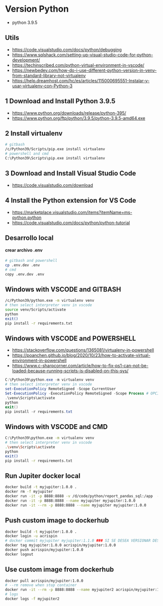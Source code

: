 
# Version Python
* python 3.9.5

## Utils
* https://code.visualstudio.com/docs/python/debugging
* https://www.sqlshack.com/setting-up-visual-studio-code-for-python-development/
* https://techinscribed.com/python-virtual-environment-in-vscode/
* https://newbedev.com/how-do-i-use-different-python-version-in-venv-from-standard-library-not-virtualenv
* https://help.dreamhost.com/hc/es/articles/115000695551-Instalar-y-usar-virtualenv-con-Python-3

## 1 Download and Install Python 3.9.5
* https://www.python.org/downloads/release/python-395/
* https://www.python.org/ftp/python/3.9.5/python-3.9.5-amd64.exe

## 2 Install virtualenv
```sh
# gitbash
/c/Python39/Scripts/pip.exe install virtualenv
# powershell and cmd
C:\Python39\Scripts\pip.exe install virtualenv
```

## 3 Download and Install Visual Studio Code
* https://code.visualstudio.com/download

## 4 Install the Python extension for VS Code
* https://marketplace.visualstudio.com/items?itemName=ms-python.python
* https://code.visualstudio.com/docs/python/python-tutorial


## Desarrollo local
#### crear archivo **.env**
```sh
# gitbash and powershell
cp .env.dev .env
# cmd
copy .env.dev .env
```

## Windows with VSCODE and GITBASH
```sh
/c/Python39/python.exe -m virtualenv venv
# then select interpreter venv in vscode
source venv/Scripts/activate
python
exit()
pip install -r requirements.txt
```

## Windows with VSCODE and POWERSHELL
* https://stackoverflow.com/questions/1365081/virtualenv-in-powershell
* https://poanchen.github.io/blog/2020/10/23/how-to-activate-virtual-environment-in-powershell
* https://www.c-sharpcorner.com/article/how-to-fix-ps1-can-not-be-loaded-because-running-scripts-is-disabled-on-this-sys/
```powershell
C:\Python39\python.exe -m virtualenv venv
# then select interpreter venv in vscode
set-ExecutionPolicy RemoteSigned -Scope CurrentUser
Set-ExecutionPolicy -ExecutionPolicy RemoteSigned -Scope Process # OPCIONAL
.\venv\Scripts\activate
python
exit()
pip install -r requirements.txt
```

## Windows with VSCODE and CMD
```sh
C:\Python39\python.exe -m virtualenv venv
# then select interpreter venv in vscode
.\venv\Scripts\activate
python
exit()
pip install -r requirements.txt
```

## Run Jupiter docker local
```sh
docker build -t myjupiter:1.0.0 .
docker rm -f myjupiter
docker run -it -p 8888:8888 -v /d/code/python/report_pandas_sql:/app  --name myjupiter myjupiter:1.0.0  
docker run -it -p 8888:8888 --name myjupiter myjupiter:1.0.0
docker run -it --rm -p 8888:8888 --name myjupiter myjupiter:1.0.0
```

## Push custom image to dockerhub
```sh
docker build -t myjupiter:1.0.0 .
docker login -u acrispin
# docker commit myjupiter myjupiter:1.1.0 ### SI SE DESEA VERSIONAR DESDE EL CONTENEDOR myjupiter CON CAMBIOS
docker tag myjupiter:1.0.0 acrispin/myjupiter:1.0.0
docker push acrispin/myjupiter:1.0.0
docker logout
```

## Use custom image from dockerhub
```sh
docker pull acrispin/myjupiter:1.0.0
# --rm remove when stop container
docker run -it --rm -p 8888:8888 --name myjupiter2 acrispin/myjupiter:1.0.0
# logs
docker logs -f myjupiter2
```
